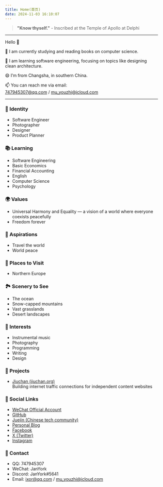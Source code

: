 ```yaml
---
title: Home(首页)
date: 2024-11-03 16:10:07
---
```


> **"Know thyself."** - Inscribed at the Temple of Apollo at Delphi

---

Hello 👋

🔭 I am currently studying and reading books on computer science.

🌱 I am learning software engineering, focusing on topics like designing clean architecture.

😄 I’m from Changsha, in southern China.

📫 You can reach me via email:  
747945307@qq.com / mu_youzhi@icloud.com

---

### 🧾 Identity

- Software Engineer  
- Photographer  
- Designer  
- Product Planner  

### 📚 Learning

- Software Engineering  
- Basic Economics  
- Financial Accounting  
- English  
- Computer Science  
- Psychology  

### 🌍 Values

- Universal Harmony and Equality — a vision of a world where everyone coexists peacefully  
- Freedom forever  

### 🎯 Aspirations

- Travel the world  
- World peace  

### 📍 Places to Visit

- Northern Europe  

### 🏞️ Scenery to See

- The ocean  
- Snow-capped mountains  
- Vast grasslands  
- Desert landscapes  

### 🎵 Interests

- Instrumental music  
- Photography  
- Programming  
- Writing  
- Design  

### 📂 Projects

- [Jiuchan (jiuchan.org)](https://www.jiuchan.org)  
  Building internet traffic connections for independent content websites  

### 📡 Social Links

- [WeChat Official Account](https://mp.weixin.qq.com/s/GDL85frM5YNCSX_ewmz_xw)  
- [GitHub](https://github.com/JanYork)  
- [Juejin (Chinese tech community)](https://juejin.cn/user/2577696163899741)  
- [Personal Blog](https://blog.ixor.me)  
- [Facebook](https://www.facebook.com/share/1AxQpV3ZGG/?mibextid=wwXIfr)  
- [X (Twitter)](https://x.com/YouZhi_Mu)  
- [Instagram](https://instagram.com/mu_you_zhi)  

### 💬 Contact

- QQ: 747945307  
- WeChat: JanYork  
- Discord: JanYork#5641  
- Email: ixor@qq.com / mu_youzhi@icloud.com  